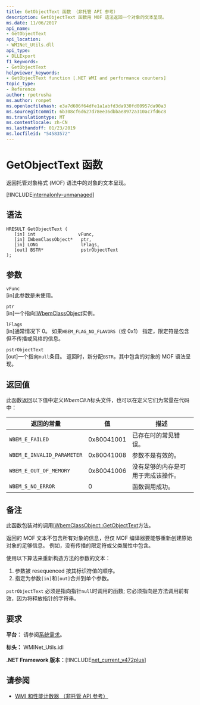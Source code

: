 ```yaml
---
title: GetObjectText 函数 （非托管 API 参考）
description: GetObjectText 函数用 MOF 语法返回一个对象的文本呈现。
ms.date: 11/06/2017
api_name:
- GetObjectText
api_location:
- WMINet_Utils.dll
api_type:
- DLLExport
f1_keywords:
- GetObjectText
helpviewer_keywords:
- GetObjectText function [.NET WMI and performance counters]
topic_type:
- Reference
author: rpetrusha
ms.author: ronpet
ms.openlocfilehash: e3a7d606f64dfe1a1abfd3da930fd00957da90a3
ms.sourcegitcommit: 6b308cf6d627d78ee36dbbae8972a310ac7fd6c8
ms.translationtype: MT
ms.contentlocale: zh-CN
ms.lasthandoff: 01/23/2019
ms.locfileid: "54583572"
---
```

# <a name="getobjecttext-function"></a>GetObjectText 函数
返回托管对象格式 (MOF) 语法中的对象的文本呈现。

[!INCLUDE[internalonly-unmanaged](../../../../includes/internalonly-unmanaged.md)]
    
## <a name="syntax"></a>语法  
  
```  
HRESULT GetObjectText (
   [in] int                vFunc, 
   [in] IWbemClassObject*   ptr, 
   [in] LONG                lFlags,
   [out] BSTR*              pstrObjectText
); 
```  

## <a name="parameters"></a>参数

`vFunc`  
[in]此参数是未使用。

`ptr`  
[in]一个指向[IWbemClassObject](/windows/desktop/api/wbemcli/nn-wbemcli-iwbemclassobject)实例。

`lFlags`  
[in]通常情况下 0。 如果`WBEM_FLAG_NO_FLAVORS`（或 0x1） 指定，限定符是包含但不传播或风格的信息。

`pstrObjectText`   
[out]一个指向`null`条目。 返回时，新分配`BSTR`，其中包含的对象的 MOF 语法呈现。  

## <a name="return-value"></a>返回值

此函数返回以下值中定义*WbemCli.h*标头文件，也可以在定义它们为常量在代码中：

|返回的常量  |值  |描述  |
|---------|---------|---------|
|`WBEM_E_FAILED` | 0x80041001 | 已存在时的常见错误。 |
|`WBEM_E_INVALID_PARAMETER` | 0x80041008 | 参数不是有效的。 |
|`WBEM_E_OUT_OF_MEMORY` | 0x80041006 | 没有足够的内存是可用于完成该操作。 |
|`WBEM_S_NO_ERROR` | 0 | 函数调用成功。  |
  
## <a name="remarks"></a>备注

此函数包装对的调用[IWbemClassObject::GetObjectText](/windows/desktop/api/wbemcli/nf-wbemcli-iwbemclassobject-getobjecttext)方法。

返回的 MOF 文本不包含所有对象的信息，但仅 MOF 编译器要能够重新创建原始对象的足够信息。 例如，没有传播的限定符或父类属性中包含。

使用以下算法来重新构造方法的参数的文本：

1. 参数被 resequenced 按其标识符值的顺序。
1. 指定为参数`[in]`和`[out]`合并到单个参数。
 
`pstrObjectText` 必须是指向指针`null`时调用的函数; 它必须指向是方法调用前有效，因为将释放指针的字符串。

## <a name="requirements"></a>要求  
**平台：** 请参阅[系统需求](../../../../docs/framework/get-started/system-requirements.md)。  
  
 **标头：** WMINet_Utils.idl  
  
 **.NET Framework 版本：**[!INCLUDE[net_current_v472plus](../../../../includes/net-current-v472plus.md)]  
  
## <a name="see-also"></a>请参阅
- [WMI 和性能计数器 （非托管 API 参考）](index.md)
